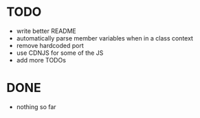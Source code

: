 TODO
====

 - write better README
 - automatically parse member variables when in a class context
 - remove hardcoded port
 - use CDNJS for some of the JS
 - add more TODOs

 DONE
 ====

  - nothing so far
